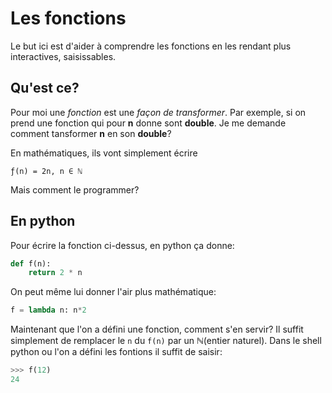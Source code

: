 # Les fonctions

Le but ici est d'aider à comprendre les fonctions en les rendant plus interactives, saisissables.

## Qu'est ce?

Pour moi une _fonction_ est une _façon de transformer_. Par exemple, si on prend une fonction qui pour __n__ donne sont __double__. Je me demande comment tansformer __n__ en son __double__?

En mathématiques, ils vont simplement écrire

    ƒ(n) = 2n, n ∈ ℕ

Mais comment le programmer?

## En python

Pour écrire la fonction ci-dessus, en python ça donne:

```python
def f(n):
    return 2 * n
```

On peut même lui donner l'air plus mathématique:

```python
f = lambda n: n*2
```

Maintenant que l'on a défini une fonction, comment s'en servir? Il suffit simplement de remplacer le `n` du `f(n)` par un ℕ(entier naturel). Dans le shell python ou l'on a défini les fontions il suffit de saisir:

```python
>>> f(12)
24
```

